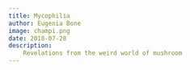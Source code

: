 ```yaml
---
title: Mycophilia
author: Eugenia Bone
image: champi.png
date: 2018-07-28
description:
    Revelations from the weird world of mushroom
---
```

